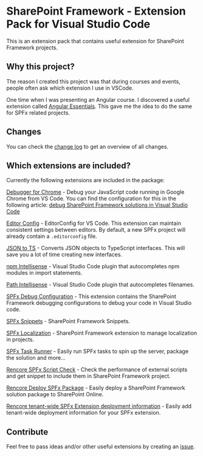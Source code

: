 # SharePoint Framework - Extension Pack for Visual Studio Code

This is an extension pack that contains useful extension for SharePoint Framework projects.

## Why this project?

The reason I created this project was that during courses and events, people often ask which extension I use in VSCode.

One time when I was presenting an Angular course. I discovered a useful extension called [Angular Essentials](https://github.com/johnpapa/vscode-angular-essentials). This gave me the idea to do the same for SPFx related projects.

## Changes

You can check the [change log](./changelog.md) to get an overview of all changes.

## Which extensions are included?

Currently the following extensions are included in the package:

[Debugger for Chrome](https://marketplace.visualstudio.com/items?itemName=msjsdiag.debugger-for-chrome) - Debug your JavaScript code running in Google Chrome from VS Code. You can find the configuration for this in the following article: [debug SharePoint Framework solutions in Visual Studio Code](https://dev.office.com/sharepoint/docs/spfx/debug-in-vscode)

[Editor Config](https://marketplace.visualstudio.com/items?itemName=EditorConfig.EditorConfig) - EditorConfig for VS Code. This extension can maintain consistent settings between editors. By default, a new SPFx project will already contain a `.editorconfig` file.

[JSON to TS](https://marketplace.visualstudio.com/items?itemName=MariusAlchimavicius.json-to-ts) - Converts JSON objects to TypeScript interfaces. This will save you a lot of time creating new interfaces.

[npm Intellisense](https://marketplace.visualstudio.com/items?itemName=christian-kohler.npm-intellisense) - Visual Studio Code plugin that autocompletes npm modules in import statements. 

[Path Intellisense](https://marketplace.visualstudio.com/items?itemName=christian-kohler.path-intellisense) - Visual Studio Code plugin that autocompletes filenames.

[SPFx Debug Configuration](https://marketplace.visualstudio.com/items?itemName=eliostruyf.spfx-debug) - This extension contains the SharePoint Framework debugging configurations to debug your code in Visual Studio code.

[SPFx Snippets](https://marketplace.visualstudio.com/items?itemName=eliostruyf.spfx-snippets) - SharePoint Framework Snippets.

[SPFx Localization](https://marketplace.visualstudio.com/items?itemName=eliostruyf.vscode-spfx-localization) - SharePoint Framework extension to manage localization in projects.

[SPFx Task Runner](https://marketplace.visualstudio.com/items?itemName=eliostruyf.vscode-spfx-task-runner) - Easily run SPFx tasks to spin up the server, package the solution and more...

[Rencore SPFx Script Check](https://marketplace.visualstudio.com/items?itemName=RencoreGmbH.vscode-spfx-script-check) - Check the performance of external scripts and get snippet to include them in SharePoint Framework project.

[Rencore Deploy SPFx Package](https://marketplace.visualstudio.com/items?itemName=RencoreGmbH.vscode-spfx-deploy-package) - Easily deploy a SharePoint Framework solution package to SharePoint Online.

[Rencore tenant-wide SPFx Extension deployment information](https://marketplace.visualstudio.com/items?itemName=RencoreGmbH.rencore-tenant-wide-spfx-extension-deployment) - Easily add tenant-wide deployment information for your SPFx extension.

## Contribute

Feel free to pass ideas and/or other useful extensions by creating an [issue](https://github.com/estruyf/vscode-spfx-essentials/issues).